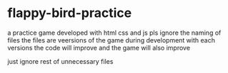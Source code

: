 # flappy-bird-practice
a practice game developed with html css and js 
pls ignore the naming of files
the files are veersions of the game during development
with each versions the code will improve and the game will also improve

just ignore rest of unnecessary files
